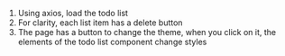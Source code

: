 1) Using axios, load the todo list
2) For clarity, each list item has a delete button
3) The page has a button to change the theme, when you click on it, the elements of the todo list component change styles